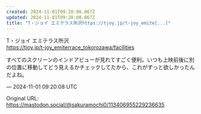 ```yaml
---
created: 2024-11-01T09:20:08.067Z
updated: 2024-11-01T09:20:08.067Z
title: "T・ジョイ エミテラス所沢https://tjoy.jp/t-joy_emite[...]"
---
```


<p>T・ジョイ エミテラス所沢<br /><a href="https://tjoy.jp/t-joy_emiterrace_tokorozawa/facilities" target="_blank" rel="nofollow noopener" translate="no"><span class="invisible">https://</span><span class="ellipsis">tjoy.jp/t-joy_emiterrace_tokor</span><span class="invisible">ozawa/facilities</span></a></p><p>すべてのスクリーンのインドアビューが見れてすごく便利。いつも上映前後に別の位置に移動してどう見えるかチェックしてたから、これがずっと欲しかったんだよね。</p>

&mdash; 2024-11-01 09:20:08 UTC

Original URL: https://mastodon.social/@sakuramochi0/113406955229236635

